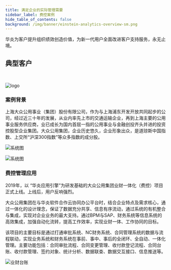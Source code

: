 ```yaml
---
title: 满足企业的实际管理需要
sidebar_label: 费控案例
hide_table_of_contents: false
background: /img/banner/einstein-analytics-overview-sm.png
---
```


华炎为客户提升组织绩效创造价值，为新一代用户全面改进客户支持服务，永无止境。

## 典型客户

<br/>

![logo](/assets/workflow/logo-dzug.png)
### 案例背景

上海大众公用事业（集团）股份有限公司，作为与上海浦东开发开放共同起步的公司，经过近三十年的发展，从业内率先上市的交通运输企业，再到上海主要的公用事业服务供应商，业已成长为国内首屈一指的公用事业与金融创投齐头并进的投资控股型企业集团。大众公用集团，企业历史悠久，企业形象出众，是道琼斯中国指数、上交所“沪深300指数”等众多指数的成分股。

![系统图](/assets/workflow/login_dzug.png)

![系统图](/assets/project_contracts.png)

### 费控管理应用

2019年，以 “华炎应用引擎”为研发基础的大众公用集团业财一体化（费控）项目正式上线。上线后，用户反响强烈。

大众公用集团在与华炎软件合作云协同办公平台时，结合企业特点及需求核心，通过一体化的设计理念，保证了数据充分共享、信息有序流动，通过系统的有机整合与集成，实现对企业业务的最大支持。通过BPM与SAP、财务系统等信息系统的高效集成，加强自动化流转，提高工作效率，实现业财一体、工作协同的目标。

该项目的主要目标是通过打通审批系统、NC财务系统、合同管理系统的数据与流程联动，实现业务系统和财务系统在事前、事中、事后的全闭环、全自动、一体化管理。主要功能包括：合同审批流程、合同变更管理、收付款登记流程、合同台账、收付款管理、签约对象、统计分析、数据联查、数据交互接口、信息推送等。

![业财台账](/assets/contract/contract2.png)


